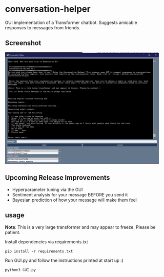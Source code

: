 # conversation-helper
GUI implementation of a Transformer chatbot. Suggests amicable responses to messages from friends. 

## Screenshot

![alt text](media/Capture.PNG)

## Upcoming Release Improvements
* Hyperparameter tuning via the GUI
* Sentiment analysis for your message BEFORE you send it
* Bayesian prediction of how your message will make them feel 

## usage

**Note**: This is a very large transformer and may appear to freeze. Please be patient. 

Install dependencies via requirements.txt

```
pip install -r requirements.txt
```

Run GUI.py and follow the instructions printed at start up :)

```
python3 GUI.py
```
